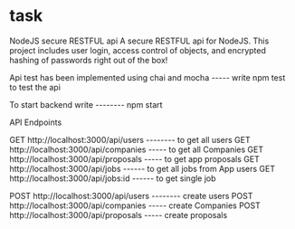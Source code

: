 # task
NodeJS secure RESTFUL api
      A  secure RESTFUL api for NodeJS. This project includes user login, access control of objects, and encrypted hashing of passwords right out of the box!

Api test has been implemented using chai and mocha -----  write npm test to test the api 

To start backend write  --------    npm start


API Endpoints

GET http://localhost:3000/api/users -------- to get all users
GET http://localhost:3000/api/companies ----- to get all Companies
GET http://localhost:3000/api/proposals ----- to get app proposals 
GET http://localhost:3000/api/jobs     ------ to get all jobs from App users
GET http://localhost:3000/api/jobs:id  ------ to get single job


POST http://localhost:3000/api/users -------- create  users
POST http://localhost:3000/api/companies ----- create Companies
POST http://localhost:3000/api/proposals -----  create  proposals 

